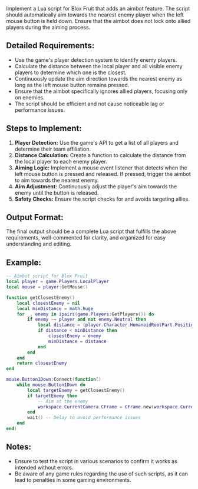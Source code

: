 Implement a Lua script for Blox Fruit that adds an aimbot feature. The script should automatically aim towards the nearest enemy player when the left mouse button is held down. Ensure that the aimbot does not lock onto allied players during the aiming process. 

## Detailed Requirements: 
- Use the game's player detection system to identify enemy players. 
- Calculate the distance between the local player and all visible enemy players to determine which one is the closest. 
- Continuously update the aim direction towards the nearest enemy as long as the left mouse button remains pressed. 
- Ensure that the aimbot specifically ignores allied players, focusing only on enemies.   
- The script should be efficient and not cause noticeable lag or performance issues. 

## Steps to Implement: 
1. **Player Detection:** Use the game's API to get a list of all players and determine their team affiliation. 
2. **Distance Calculation:** Create a function to calculate the distance from the local player to each enemy player. 
3. **Aiming Logic:** Implement a mouse event listener that detects when the left mouse button is pressed and released. If pressed, trigger the aimbot to aim towards the nearest enemy. 
4. **Aim Adjustment:** Continuously adjust the player's aim towards the enemy until the button is released. 
5. **Safety Checks:** Ensure the script checks for and avoids targeting allies. 

## Output Format: 
The final output should be a complete Lua script that fulfills the above requirements, well-commented for clarity, and organized for easy understanding and editing.

## Example: 
```lua
-- Aimbot script for Blox Fruit
local player = game.Players.LocalPlayer
local mouse = player:GetMouse()

function getClosestEnemy()
    local closestEnemy = nil
    local minDistance = math.huge
    for _, enemy in ipairs(game.Players:GetPlayers()) do
        if enemy ~= player and not enemy.Neutral then
            local distance = (player.Character.HumanoidRootPart.Position - enemy.Character.HumanoidRootPart.Position).magnitude
            if distance < minDistance then
                closestEnemy = enemy
                minDistance = distance
            end
        end
    end
    return closestEnemy
end

mouse.Button1Down:Connect(function()
    while mouse.Button1Down do
        local targetEnemy = getClosestEnemy()
        if targetEnemy then
            -- Aim at the enemy
            workspace.CurrentCamera.CFrame = CFrame.new(workspace.CurrentCamera.CFrame.Position, targetEnemy.Character.HumanoidRootPart.Position)
        end
        wait() -- Delay to avoid performance issues
    end
end)
```
## Notes: 
- Ensure to test the script in various scenarios to confirm it works as intended without errors. 
- Be aware of any game rules regarding the use of such scripts, as it can lead to penalties in some gaming environments.
